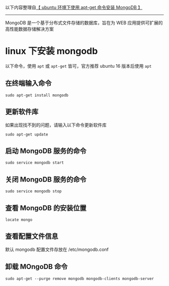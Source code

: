 以下内容整理自[【 ubuntu 环境下使用 apt-get 命令安装 MongoDB 】](https://jingyan.baidu.com/article/ae97a646030e07bbfd461d3b.html)


---

MongoDB 是一个基于分布式文件存储的数据库，旨在为 WEB 应用提供可扩展的高性能数据存储解决方案

# linux 下安装 mongodb

以下命令，使用 `apt` 或 `apt-get` 皆可，官方推荐 ubuntu 16 版本后使用 `apt`

## 在终端输入命令

```
sudo apt-get install mongodb
```

## 更新软件库

如果出现找不到的问题，请输入以下命令更新软件库

```
sudo apt-get update
```

## 启动 MongoDB 服务的命令

```
sudo service mongodb start
```

## 关闭 MongoDB 服务的命令

```
sudo service mongodb stop
```

## 查看 MongoDB 的安装位置

```
locate mongo
```

## 查看配置文件信息

默认 mongodb 配置文件存放在 /etc/mongodb.conf

## 卸载 MOngoDB 命令

```
sudo apt-get --purge remove mongodb mongodb-clients mongodb-server
```